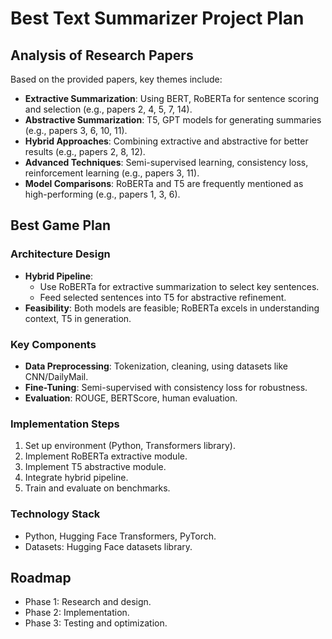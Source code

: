 # Best Text Summarizer Project Plan

## Analysis of Research Papers

Based on the provided papers, key themes include:

- **Extractive Summarization**: Using BERT, RoBERTa for sentence scoring and selection (e.g., papers 2, 4, 5, 7, 14).
- **Abstractive Summarization**: T5, GPT models for generating summaries (e.g., papers 3, 6, 10, 11).
- **Hybrid Approaches**: Combining extractive and abstractive for better results (e.g., papers 2, 8, 12).
- **Advanced Techniques**: Semi-supervised learning, consistency loss, reinforcement learning (e.g., papers 3, 11).
- **Model Comparisons**: RoBERTa and T5 are frequently mentioned as high-performing (e.g., papers 1, 3, 6).

## Best Game Plan

### Architecture Design

- **Hybrid Pipeline**:
  - Use RoBERTa for extractive summarization to select key sentences.
  - Feed selected sentences into T5 for abstractive refinement.
- **Feasibility**: Both models are feasible; RoBERTa excels in understanding context, T5 in generation.

### Key Components

- **Data Preprocessing**: Tokenization, cleaning, using datasets like CNN/DailyMail.
- **Fine-Tuning**: Semi-supervised with consistency loss for robustness.
- **Evaluation**: ROUGE, BERTScore, human evaluation.

### Implementation Steps

1. Set up environment (Python, Transformers library).
2. Implement RoBERTa extractive module.
3. Implement T5 abstractive module.
4. Integrate hybrid pipeline.
5. Train and evaluate on benchmarks.

### Technology Stack

- Python, Hugging Face Transformers, PyTorch.
- Datasets: Hugging Face datasets library.

## Roadmap

- Phase 1: Research and design.
- Phase 2: Implementation.
- Phase 3: Testing and optimization.
